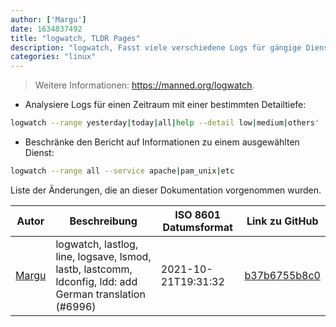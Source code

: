 ```yaml
---
author: ['Margu']
date: 1634837492
title: "logwatch, TLDR Pages"
description: "logwatch, Fasst viele verschiedene Logs für gängige Dienste (z.B. Apache, pam_unix, sshd, usw.) in einem einzelnen Bericht zusammen."
categories: "linux"
---
```

> Weitere Informationen: <https://manned.org/logwatch>.

- Analysiere Logs für einen Zeitraum mit einer bestimmten Detailtiefe:

```bash
logwatch --range yesterday|today|all|help --detail low|medium|others'
```

- Beschränke den Bericht auf Informationen zu einem ausgewählten Dienst:

```bash
logwatch --range all --service apache|pam_unix|etc
```
Liste der Änderungen, die an dieser Dokumentation vorgenommen wurden.


Autor | Beschreibung | ISO 8601 Datumsformat | Link zu GitHub
------|-----|-----|-----
[Margu](mailto:44941663+Margu86@users.noreply.github.com) | logwatch, lastlog, line, logsave, lsmod, lastb, lastcomm, ldconfig, ldd: add German translation (#6996) | 2021-10-21T19:31:32 | [b37b6755b8c0](https://github.com/tldr-pages/tldr/commit/b37b6755b8c075ef4ec8996074da03a86a568342)

